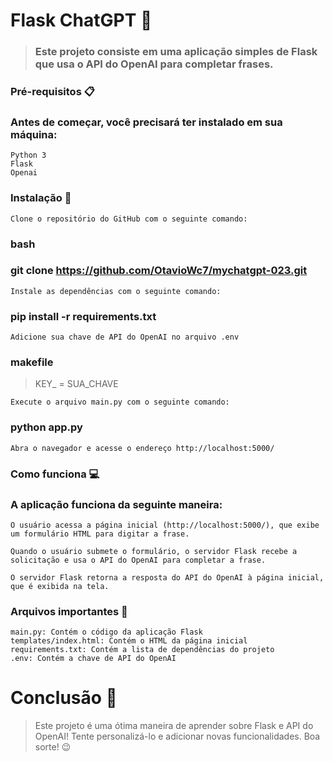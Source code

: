 # Flask ChatGPT 🤖

> ### <p>Este projeto consiste em uma aplicação simples de Flask que usa o API do OpenAI para completar frases.</p>

### Pré-requisitos 📋

### Antes de começar, você precisará ter instalado em sua máquina:

    Python 3
    Flask
    Openai

### Instalação 🔧

    Clone o repositório do GitHub com o seguinte comando:

### bash

### git clone https://github.com/OtavioWc7/mychatgpt-023.git

    Instale as dependências com o seguinte comando:

### pip install -r requirements.txt

    Adicione sua chave de API do OpenAI no arquivo .env

### makefile

> KEY_ = SUA_CHAVE

    Execute o arquivo main.py com o seguinte comando:

### python app.py

    Abra o navegador e acesse o endereço http://localhost:5000/

### Como funciona 💻

### A aplicação funciona da seguinte maneira:

    O usuário acessa a página inicial (http://localhost:5000/), que exibe um formulário HTML para digitar a frase.

    Quando o usuário submete o formulário, o servidor Flask recebe a solicitação e usa o API do OpenAI para completar a frase.

    O servidor Flask retorna a resposta do API do OpenAI à página inicial, que é exibida na tela.

### Arquivos importantes 📁

    main.py: Contém o código da aplicação Flask
    templates/index.html: Contém o HTML da página inicial
    requirements.txt: Contém a lista de dependências do projeto
    .env: Contém a chave de API do OpenAI

# Conclusão 🎉

> <p> Este projeto é uma ótima maneira de aprender sobre Flask e API do OpenAI! Tente personalizá-lo e adicionar novas funcionalidades. Boa sorte! 😉 </p>
